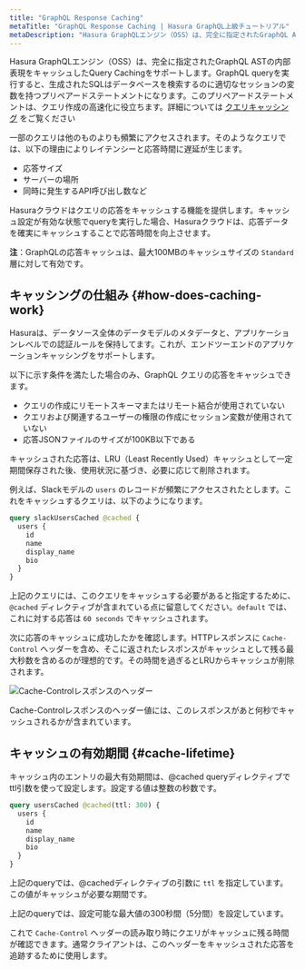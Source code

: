 ```yaml
---
title: "GraphQL Response Caching"
metaTitle: "GraphQL Response Caching | Hasura GraphQL上級チュートリアル"
metaDescription: "Hasura GraphQLエンジン（OSS）は、完全に指定されたGraphQL ASTの内部表現をキャッシュしたQuery Cachingをサポートします。"
---
```


Hasura GraphQLエンジン（OSS）は、完全に指定されたGraphQL ASTの内部表現をキャッシュしたQuery Cachingをサポートします。GraphQL queryを実行すると、生成されたSQLはデータベースを検索するのに適切なセッションの変数を持つプリペアードステートメントになります。このプリペアードステートメントは、クエリ作成の高速化に役立ちます。詳細については [クエリキャッシング](https://hasura.io/docs/latest/graphql/core/databases/postgres/queries/performance.html) をご覧ください

一部のクエリは他のものよりも頻繁にアクセスされます。そのようなクエリでは、以下の理由によりレイテンシーと応答時間に遅延が生じます。

- 応答サイズ
- サーバーの場所
- 同時に発生するAPI呼び出し数など

Hasuraクラウドはクエリの応答をキャッシュする機能を提供します。キャッシュ設定が有効な状態でqueryを実行した場合、Hasuraクラウドは、応答データを確実にキャッシュすることで応答時間を向上させます。

**注**：GraphQLの応答キャッシュは、最大100MBのキャッシュサイズの `Standard` 層に対して有効です。

## キャッシングの仕組み {#how-does-caching-work}

Hasuraは、データソース全体のデータモデルのメタデータと、アプリケーションレベルでの認証ルールを保持してます。これが、エンドツーエンドのアプリケーションキャッシングをサポートします。

以下に示す条件を満たした場合のみ、GraphQL クエリの応答をキャッシュできます。

- クエリの作成にリモートスキーマまたはリモート結合が使用されていない
- クエリおよび関連するユーザーの権限の作成にセッション変数が使用されていない
- 応答JSONファイルのサイズが100KB以下である

キャッシュされた応答は、LRU（Least Recently Used）キャッシュとして一定期間保存された後、使用状況に基づき、必要に応じて削除されます。

例えば、Slackモデルの `users` のレコードが頻繁にアクセスされたとします。これをキャッシュするクエリは、以下のようになります。

```graphql
query slackUsersCached @cached {
  users {
    id
    name
    display_name
    bio
  }
}
```

上記のクエリには、このクエリをキャッシュする必要があると指定するために、 `@cached` ディレクティブが含まれている点に留意してください。`default` では、これに対する応答は `60 seconds` でキャッシュされます。

次に応答のキャッシュに成功したかを確認します。HTTPレスポンスに `Cache-Control` ヘッダーを含め、そこに返されたレスポンスがキャッシュとして残る最大秒数を含めるのが理想的です。その時間を過ぎるとLRUからキャッシュが削除されます。

![Cache-Controlレスポンスのヘッダー](https://graphql-engine-cdn.hasura.io/learn-hasura/assets/graphql-hasura-advanced/cache-control.png)

Cache-Controlレスポンスのヘッダー値には、このレスポンスがあと何秒でキャッシュされるかが含まれています。

## キャッシュの有効期間 {#cache-lifetime}

キャッシュ内のエントリの最大有効期間は、@cached queryディレクティブでttl引数を使って設定します。設定する値は整数の秒数です。

```graphql
query usersCached @cached(ttl: 300) {
  users {
    id
    name
    display_name
    bio
  }
}
```
上記のqueryでは、@cachedディレクティブの引数に `ttl` を指定しています。この値がキャッシュが必要な期間です。

上記のqueryでは、設定可能な最大値の300秒間（5分間）を設定しています。

これで `Cache-Control` ヘッダーの読み取り時にクエリがキャッシュに残る時間が確認できます。通常クライアントは、このヘッダーをキャッシュされた応答を追跡するために使用します。
